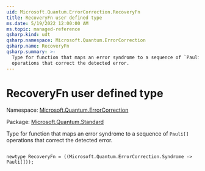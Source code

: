 ```yaml
---
uid: Microsoft.Quantum.ErrorCorrection.RecoveryFn
title: RecoveryFn user defined type
ms.date: 5/19/2022 12:00:00 AM
ms.topic: managed-reference
qsharp.kind: udt
qsharp.namespace: Microsoft.Quantum.ErrorCorrection
qsharp.name: RecoveryFn
qsharp.summary: >-
  Type for function that maps an error syndrome to a sequence of `Pauli[]`
  operations that correct the detected error.
---
```


# RecoveryFn user defined type

Namespace: [Microsoft.Quantum.ErrorCorrection](xref:Microsoft.Quantum.ErrorCorrection)

Package: [Microsoft.Quantum.Standard](https://nuget.org/packages/Microsoft.Quantum.Standard)


Type for function that maps an error syndrome to a sequence of `Pauli[]`operations that correct the detected error.

```qsharp

newtype RecoveryFn = ((Microsoft.Quantum.ErrorCorrection.Syndrome -> Pauli[]));
```

